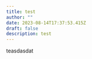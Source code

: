 ```yaml
---
title: test
author: ""
date: 2023-08-14T17:37:53.415Z
draft: false
description: test
---
```

teasdasdat